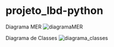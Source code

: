 # projeto_lbd-python
Diagrama MER
![diagramaMER](https://user-images.githubusercontent.com/83892475/193741522-b77bf117-7dea-435a-b919-66d9ecdf42ea.jpg)

Diagrama de Classes
![diagrama_classes](https://user-images.githubusercontent.com/83892475/193741640-61cff907-fa89-434f-97de-d2e51e44bcf6.jpg)
